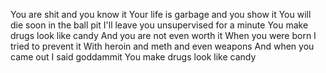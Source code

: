 You are shit and you know it
Your life is garbage and you show it
You will die soon in the ball pit
I'll leave you unsupervised for a minute
You make drugs look like candy
And you are not even worth it
When you were born I tried to prevent it
With heroin and meth and even weapons
And when you came out I said goddammit
You make drugs look like candy


